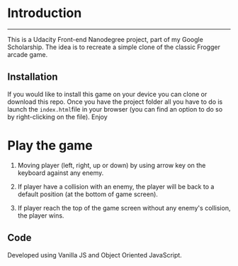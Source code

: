 
# Introduction
___
This is a Udacity Front-end Nanodegree project, part of my Google Scholarship. The idea is to recreate a simple clone of the classic Frogger arcade game.


## Installation

If you would like to install this game on your device you can clone or download this repo. Once you have the project folder all you have to do is launch the `index.html`file in your browser (you can find an option to do so by right-clicking on the file). Enjoy

# Play the game

1. Moving player (left, right, up or down) by using arrow key on the keyboard against any enemy.

2. If player have a collision with an enemy, the player will be back to a default position (at the bottom of game screen).

3. If player reach the top of the game screen without any enemy's collision, the player wins.

## Code
Developed using Vanilla JS and Object Oriented JavaScript.
